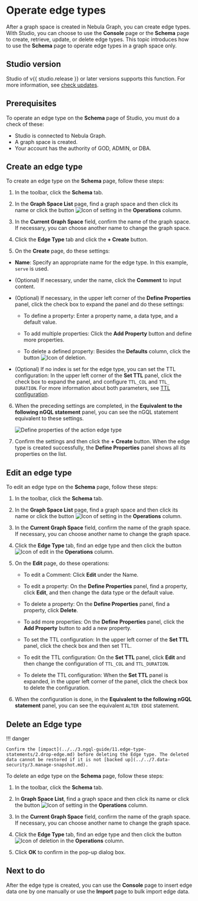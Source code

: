 # Operate edge types

After a graph space is created in Nebula Graph, you can create edge types. With Studio, you can choose to use the **Console** page or the **Schema** page to create, retrieve, update, or delete edge types. This topic introduces how to use the **Schema** page to operate edge types in a graph space only.

## Studio version

Studio of v{{ studio.release }} or later versions supports this function. For more information, see [check updates](../about-studio/st-ug-check-updates.md).

## Prerequisites

To operate an edge type on the **Schema** page of Studio, you must do a check of these:

- Studio is connected to Nebula Graph.
- A graph space is created.
- Your account has the authority of GOD, ADMIN, or DBA.

## Create an edge type

To create an edge type on the **Schema** page, follow these steps:

1. In the toolbar, click the **Schema** tab.

2. In the **Graph Space List** page, find a graph space and then click its name or click the button ![Icon of setting](https://docs-cdn.nebula-graph.com.cn/nebula-studio-docs/st-ug-018.png "Set") in the **Operations** column.

3. In the **Current Graph Space** field, confirm the name of the graph space. If necessary, you can choose another name to change the graph space.

4. Click the **Edge Type** tab and click the **+ Create** button.

5. On the **Create** page, do these settings:

  - **Name**: Specify an appropriate name for the edge type. In this example, `serve` is used.

  - (Optional) If necessary, under the name, click the **Comment** to input content.

  - (Optional) If necessary, in the upper left corner of the **Define Properties** panel, click the check box to expand the panel and do these settings:

    - To define a property: Enter a property name, a data type, and a default value.

    - To add multiple properties: Click the **Add Property** button and define more properties.

    - To delete a defined property: Besides the **Defaults** column, click the button ![Icon of deletion](https://docs-cdn.nebula-graph.com.cn/nebula-studio-docs/st-ug-020.png "Cancel").

  - (Optional) If no index is set for the edge type, you can set the TTL configuration: In the upper left corner of the **Set TTL** panel, click the check box to expand the panel, and configure `TTL_COL` and `TTL_ DURATION`. For more information about both parameters, see [TTL configuration](../../3.ngql-guide/8.clauses-and-options/ttl-options.md "Click to go to Nebula Graph website").

6. When the preceding settings are completed, in the **Equivalent to the following nGQL statement** panel, you can see the nGQL statement equivalent to these settings.

   ![Define properties of the `action` edge type](https://docs-cdn.nebula-graph.com.cn/figures/st-ug-027-1.png "Define an edge type")

7. Confirm the settings and then click the **+ Create** button. When the edge type is created successfully, the **Define Properties** panel shows all its properties on the list.

## Edit an edge type

To edit an edge type on the **Schema** page, follow these steps:

1. In the toolbar, click the **Schema** tab.

2. In the **Graph Space List** page, find a graph space and then click its name or click the button ![Icon of setting](https://docs-cdn.nebula-graph.com.cn/nebula-studio-docs/st-ug-018.png "Set") in the **Operations** column.

3. In the **Current Graph Space** field, confirm the name of the graph space. If necessary, you can choose another name to change the graph space.

4. Click the **Edge Type** tab, find an edge type and then click the button ![Icon of edit](https://docs-cdn.nebula-graph.com.cn/nebula-studio-docs/st-ug-021.png "Edit") in the **Operations** column.

5. On the **Edit** page, do these operations:

   - To edit a Comment: Click **Edit** under the Name.
   - To edit a property: On the **Define Properties** panel, find a property, click **Edit**, and then change the data type or the default value.

   - To delete a property: On the **Define Properties** panel, find a property, click **Delete**.

   - To add more properties: On the **Define Properties** panel, click the **Add Property** button to add a new property.

   - To set the TTL configuration: In the upper left corner of the **Set TTL** panel, click the check box and then set TTL.

   - To edit the TTL configuration: On the **Set TTL** panel, click **Edit** and then change the configuration of `TTL_COL` and `TTL_DURATION`.

   - To delete the TTL configuration: When the **Set TTL** panel is expanded, in the upper left corner of the panel, click the check box to delete the configuration.

6. When the configuration is done, in the **Equivalent to the following nGQL statement** panel, you can see the equivalent `ALTER EDGE` statement.

## Delete an Edge type

!!! danger

    Confirm the [impact](../../3.ngql-guide/11.edge-type-statements/2.drop-edge.md) before deleting the Edge type. The deleted data cannot be restored if it is not [backed up](../../7.data-security/3.manage-snapshot.md).

To delete an edge type on the **Schema** page, follow these steps:

1. In the toolbar, click the **Schema** tab.

2. In **Graph Space List**, find a graph space and then click its name or click the button ![Icon of setting](https://docs-cdn.nebula-graph.com.cn/nebula-studio-docs/st-ug-018.png "Set") in the **Operations** column.

3. In the **Current Graph Space** field, confirm the name of the graph space. If necessary, you can choose another name to change the graph space.

4. Click the **Edge Type** tab, find an edge type and then click the button ![Icon of deletion](https://docs-cdn.nebula-graph.com.cn/nebula-studio-docs/st-ug-017.png "Delete") in the **Operations** column.

5. Click **OK** to confirm in the pop-up dialog box.

## Next to do

After the edge type is created, you can use the **Console** page to insert edge data one by one manually or use the **Import** page to bulk import edge data.
